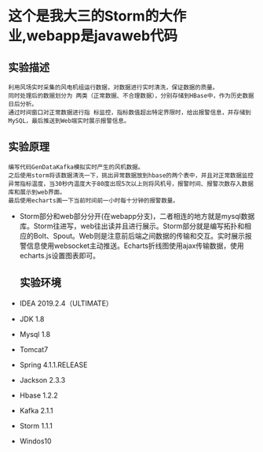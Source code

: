 这个是我大三的Storm的大作业,webapp是javaweb代码<br>
===
  实验描述
  ---
  
    利用风场实时采集的风电机组运行数据，对数据进行实时清洗，保证数据的质量。
    同时处理后的数据划分为 两类（正常数据、不合理数据），分别存储到HBase中，作为历史数据日后分析。
    通过时间窗口对正常数据进行指 标监控，指标数值超出特定界限时，给出报警信息，并存储到MySQL，最后推送到Web端实时展示报警信息。
  实验原理
  ----
  
    编写代码GenDataKafka模拟实时产生的风机数据。
    之后使用storm将该数据清洗一下，挑出异常数据放到hbase的两个表中，并且对正常数据监控异常指标温度，当30秒内温度大于80度出现5次以上则将风机号，报警时间、报警次数存入数据库和展示到web界面。
    最后使用echarts画一下当前时间前一小时每十分钟的报警数量。
* Storm部分和web部分分开(在webapp分支)，二者相连的地方就是mysql数据库。Storm往进写，web往出读并且进行展示。Storm部分就是编写拓扑和相应的Bolt、Spout。Web则是注意前后端之间数据的传输和交互。实时展示报警信息使用websocket主动推送。Echarts折线图使用ajax传输数据，使用echarts.js设置图表即可。<br>

  实验环境
  ----
  
* IDEA  2019.2.4（ULTIMATE）<br>
* JDK 1.8<br>
* Mysql 1.8<br>
* Tomcat7<br>
* Spring 4.1.1.RELEASE<br>
* Jackson 2.3.3<br>
* Hbase 1.2.2<br>
* Kafka 2.1.1<br>
* Storm 1.1.1<br>
* Windos10<br>
